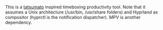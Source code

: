 This is a [tatsumato](https://aur.archlinux.org/packages/tatsumato) inspired timeboxing productivity tool. Note that it assumes a Unix architecture (/usr/bin, /usr/share folders) and Hyprland as compositor (hyprctl is the notification dispatcher). MPV is another dependency.
